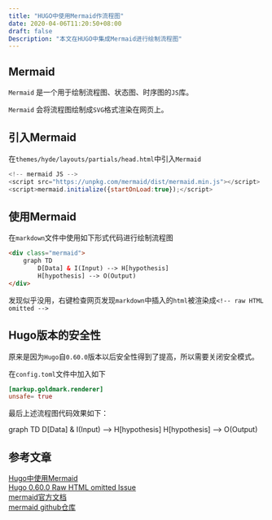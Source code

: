 ```yaml
---
title: "HUGO中使用Mermaid作流程图"
date: 2020-04-06T11:20:50+08:00
draft: false
Description: "本文在HUGO中集成Mermaid进行绘制流程图"
---
```


## Mermaid  

`Mermaid` 是一个用于绘制流程图、状态图、时序图的`JS`库。  

`Mermaid` 会将流程图绘制成`SVG`格式渲染在网页上。  

## 引入Mermaid  

在`themes/hyde/layouts/partials/head.html`中引入`Mermaid`  

```js
<!-- mermaid JS -->
<script src="https://unpkg.com/mermaid/dist/mermaid.min.js"></script>
<script>mermaid.initialize({startOnLoad:true});</script>
```
## 使用Mermaid

在`markdown`文件中使用如下形式代码进行绘制流程图  
```html
<div class="mermaid">
    graph TD
        D[Data] & I(Input) --> H[hypothesis] 
        H[hypothesis] --> O(Output)
</div>
```
发现似乎没用，右键检查网页发现`markdown`中插入的`html`被渲染成`<!-- raw HTML omitted -->`

## Hugo版本的安全性

原来是因为`Hugo`自`0.60.0`版本以后安全性得到了提高，所以需要关闭安全模式。  

在`config.toml`文件中加入如下
```toml
[markup.goldmark.renderer]
unsafe= true
```

最后上述流程图代码效果如下：
<div class="mermaid">
    graph TD
        D[Data] & I(Input) --> H[hypothesis] 
        H[hypothesis] --> O(Output)
</div>

## 参考文章  
[Hugo中使用Mermaid](https://blog.hgtweb.com/2019/hugo-mermaid/)  
[Hugo 0.60.0 Raw HTML omitted Issue](https://discourse.gohugo.io/t/hugo-0-60-0-raw-html-omitted-issue/22010)  
[mermaid官方文档](https://mermaid-js.github.io/mermaid/#/)  
[mermaid github仓库](https://github.com/mermaid-js/mermaid)  